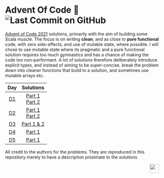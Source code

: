 # Advent Of Code :evergreen_tree: ![Last Commit on GitHub](https://img.shields.io/badge/last%20commit-2021--12--04-brightgreen)

[Advent of Code 2021](https://adventofcode.com/) solutions, primarily with the aim of building some Scala muscle. The 
focus is on writing __clean__, and as close to __pure functional__ code, with zero side-effects, and use of mutable state,
where possible. I will chose to use mutable state where its pragmatic and a pure functional solution requires too much
gymnastics and has a chance of making the code too non-performant. A lot of solutions therefore deliberately introduce 
explicit types, and instead of aiming to be super-concise, break the problem down into cleaner functions that build to 
a solution, and sometimes use mutable arrays etc.


<div align="center">

  | Day | Solutions |
  |:---:|:---:|
  | [D1](https://adventofcode.com/2021/day/1) | [Part 1](src/main/scala/aoc2021/D01SonarSweep.scala)<br>[Part 2](src/main/scala/aoc2021/D01SonarSweepSlidingWindow.scala) |
  | [D2](https://adventofcode.com/2021/day/2) | [Part 1](src/main/scala/aoc2021/D02Dive.scala)<br>[Part 2](src/main/scala/aoc2021/D02DiveRevised.scala) |
  | [D3](https://adventofcode.com/2021/day/3) | [Part 1 & 2](src/main/scala/aoc2021/D03BinaryDiagnostics.scala) |
  | [D4](https://adventofcode.com/2021/day/4) | [Part 1](src/main/scala/aoc2021/D04GiantSquid.scala) |
  | [D5](https://adventofcode.com/2021/day/5) | [Part 1](src/main/scala/aoc2021/D04HydrothermalVenture.scala) |

</div>

All credit to the authors for the problems. They are reproduced in this repository merely to have a description proximate to the solutions

<img align="right" src=https://www.scala-lang.org/resources/img/frontpage/scala-spiral.png height="30px" style="padding-left: 20px"/>
